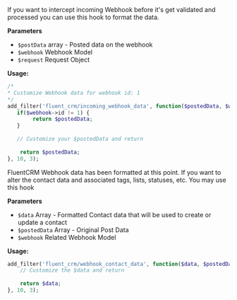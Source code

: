 <explain-block title="fluent_crm/incoming_webhook_data">
If you want to intercept incoming Webhook before it's get validated and processed you can use this hook to format the data.

**Parameters**
- `$postData` array - Posted data on the webhook
- `$webhook` Webhook Model
- `$request` Request Object

**Usage:**
```php 
/*
* Customize Webhook data for webhook id: 1
*/
add_filter('fluent_crm/incoming_webhook_data', function($postedData, $webhook) {
   if($webhook->id != 1) {
        return $postedData;
   }
   
   // Customize your $postedData and return
   
    return $postedData;
}, 10, 3);
```
</explain-block>

<explain-block title="fluent_crm/webhook_contact_data">
FluentCRM Webhook data has been formatted at this point. If you want to alter the contact data and associated tags, lists, statuses, etc. You may use this hook

**Parameters**
- `$data` Array - Formatted Contact data that will be used to create or update a contact
- `$postedData` Array - Original Post Data
- `$webhook` Related Webhook Model

**Usage:**

```php 
add_filter('fluent_crm/webhook_contact_data', function($data, $postedData, $webhook) {
    // Customize the $data and return
    
    return $data;
}, 10, 3);
```
</explain-block>
